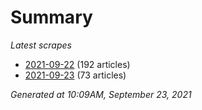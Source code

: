 # Summary
*Latest scrapes*
* [2021-09-22](https://github.com/nuuuwan/news_lk/blob/data/news_lk.2021-09-22.json) (192 articles)
* [2021-09-23](https://github.com/nuuuwan/news_lk/blob/data/news_lk.2021-09-23.json) (73 articles)

*Generated at 10:09AM, September 23, 2021*